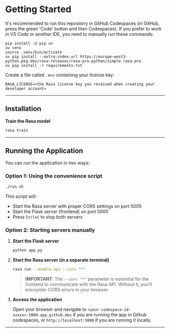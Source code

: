 
# Getting Started
It's recommended to run this repository in GitHub Codespaces (in GitHub, press the green 'Code' button and then Codespaces). If you prefer to work in VS Code or another IDE, you need to manually run these commands:

```
pip install -U pip uv
uv venv
source .venv/bin/activate
uv pip install --extra-index-url https://europe-west3-python.pkg.dev/rasa-releases/rasa-pro-python/simple rasa-pro
uv pip install -r requirements.txt
```

Create a file called `.env` containing your license key:
```
RASA_LICENSE=<the Rasa license key you received when creating your developer account>
```

---

## Installation
**Train the Rasa model**

   ```bash
   rasa train
   ```

---

## Running the Application

You can run the application in two ways:

### Option 1: Using the convenience script

```bash
./run.sh
```

This script will:

- Start the Rasa server with proper CORS settings on port 5005
- Start the Flask server (frontend) on port 5000
- Press `Ctrl+C` to stop both servers

### Option 2: Starting servers manually

1. **Start the Flask server**

   ```bash
   python app.py
   ```

2. **Start the Rasa server (in a separate terminal)**

   ```bash
   rasa run --enable-api --cors "*"
   ```

   > **IMPORTANT**: The `--cors "*"` parameter is essential for the frontend to communicate with the Rasa API. Without it, you'll encounter CORS errors in your browser.

3. **Access the application**

   Open your browser and navigate to `<your-codespace-id-xxxxx>-5000.app.github.dev` if you are running the app in Github codespaces, or `http://localhost:5000` if you are running it locally.

---
